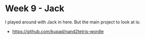 # Week 9 - Jack

I played around with Jack in here. But the main project to look at is:
* https://github.com/kupad/nand2tetris-wordle
